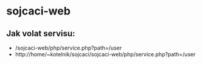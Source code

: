 # sojcaci-web

## Jak volat servisu:
- /sojcaci-web/php/service.php?path=/user
- http://home/~kotelnik/sojcaci/sojcaci-web/php/service.php?path=/user